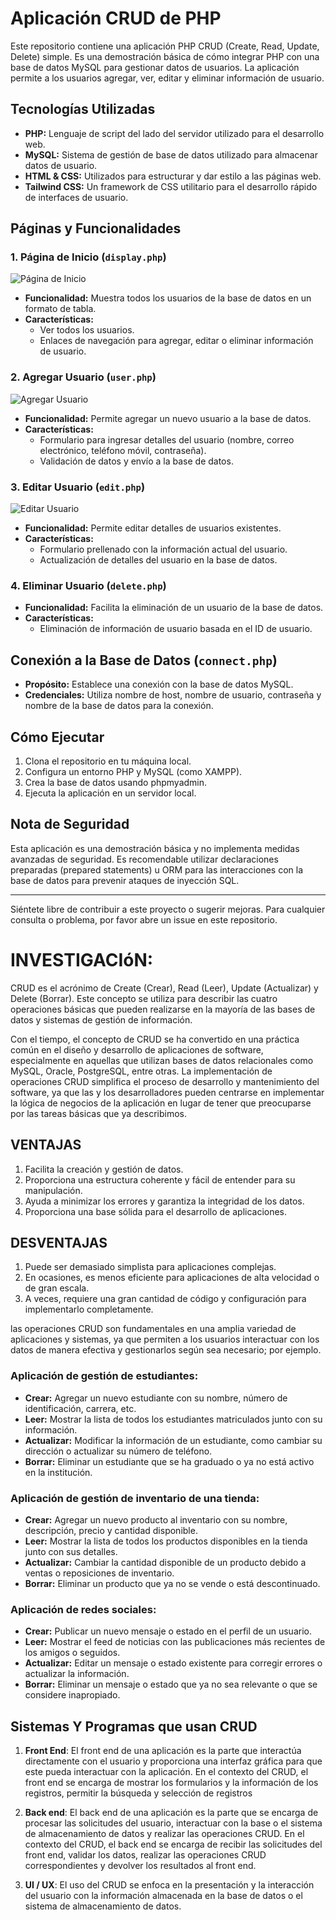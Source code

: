 
# Aplicación CRUD de PHP

Este repositorio contiene una aplicación PHP CRUD (Create, Read, Update, Delete) simple. Es una demostración básica de cómo integrar PHP con una base de datos MySQL para gestionar datos de usuarios. La aplicación permite a los usuarios agregar, ver, editar y eliminar información de usuario.

## Tecnologías Utilizadas

- **PHP:** Lenguaje de script del lado del servidor utilizado para el desarrollo web.
- **MySQL:** Sistema de gestión de base de datos utilizado para almacenar datos de usuario.
- **HTML & CSS:** Utilizados para estructurar y dar estilo a las páginas web.
- **Tailwind CSS:** Un framework de CSS utilitario para el desarrollo rápido de interfaces de usuario.

## Páginas y Funcionalidades

### 1. Página de Inicio (`display.php`)

![Página de Inicio](images/display.png)

- **Funcionalidad:** Muestra todos los usuarios de la base de datos en un formato de tabla.
- **Características:** 
  - Ver todos los usuarios.
  - Enlaces de navegación para agregar, editar o eliminar información de usuario.

### 2. Agregar Usuario (`user.php`)

![Agregar Usuario](images/add.png)

- **Funcionalidad:** Permite agregar un nuevo usuario a la base de datos.
- **Características:** 
  - Formulario para ingresar detalles del usuario (nombre, correo electrónico, teléfono móvil, contraseña).
  - Validación de datos y envío a la base de datos.

### 3. Editar Usuario (`edit.php`)

![Editar Usuario](images/edit.png)

- **Funcionalidad:** Permite editar detalles de usuarios existentes.
- **Características:** 
  - Formulario prellenado con la información actual del usuario.
  - Actualización de detalles del usuario en la base de datos.

### 4. Eliminar Usuario (`delete.php`)

- **Funcionalidad:** Facilita la eliminación de un usuario de la base de datos.
- **Características:** 
  - Eliminación de información de usuario basada en el ID de usuario.

## Conexión a la Base de Datos (`connect.php`)

- **Propósito:** Establece una conexión con la base de datos MySQL.
- **Credenciales:** Utiliza nombre de host, nombre de usuario, contraseña y nombre de la base de datos para la conexión.

## Cómo Ejecutar

1. Clona el repositorio en tu máquina local.
2. Configura un entorno PHP y MySQL (como XAMPP).
3. Crea la base de datos usando phpmyadmin.
4. Ejecuta la aplicación en un servidor local.

## Nota de Seguridad

Esta aplicación es una demostración básica y no implementa medidas avanzadas de seguridad. Es recomendable utilizar declaraciones preparadas (prepared statements) u ORM para las interacciones con la base de datos para prevenir ataques de inyección SQL.

---

Siéntete libre de contribuir a este proyecto o sugerir mejoras. Para cualquier consulta o problema, por favor abre un issue en este repositorio.

# INVESTIGACIóN:
CRUD es el acrónimo de Create (Crear), Read (Leer), Update (Actualizar) y Delete (Borrar). Este concepto se utiliza para describir las cuatro operaciones básicas que pueden realizarse en la mayoría de las bases de datos y sistemas de gestión de información.

Con el tiempo, el concepto de CRUD se ha convertido en una práctica común en el diseño y desarrollo de aplicaciones de software, especialmente en aquellas que utilizan bases de datos relacionales como MySQL, Oracle, PostgreSQL, entre otras. La implementación de operaciones CRUD simplifica el proceso de desarrollo y mantenimiento del software, ya que las y los desarrolladores pueden centrarse en implementar la lógica de negocios de la aplicación en lugar de tener que preocuparse por las tareas básicas que ya describimos.

## VENTAJAS
1. Facilita la creación y gestión de datos.
2. Proporciona una estructura coherente y fácil de entender para su manipulación.
3. Ayuda a minimizar los errores y garantiza la integridad de los datos.
4. Proporciona una base sólida para el desarrollo de aplicaciones.

## DESVENTAJAS
1. Puede ser demasiado simplista para aplicaciones complejas.
2. En ocasiones, es menos eficiente para aplicaciones de alta velocidad o de gran escala.
3. A veces, requiere una gran cantidad de código y configuración para implementarlo completamente.

las operaciones CRUD son fundamentales en una amplia variedad de aplicaciones y sistemas, ya que permiten a los usuarios interactuar con los datos de manera efectiva y gestionarlos según sea necesario; por ejemplo.

### Aplicación de gestión de estudiantes:

- **Crear:** Agregar un nuevo estudiante con su nombre, número de identificación, carrera, etc.
- **Leer:** Mostrar la lista de todos los estudiantes matriculados junto con su información.
- **Actualizar:** Modificar la información de un estudiante, como cambiar su dirección o actualizar su número de teléfono.
- **Borrar:** Eliminar un estudiante que se ha graduado o ya no está activo en la institución.

### Aplicación de gestión de inventario de una tienda:

- **Crear:** Agregar un nuevo producto al inventario con su nombre, descripción, precio y cantidad disponible.
- **Leer:** Mostrar la lista de todos los productos disponibles en la tienda junto con sus detalles.
- **Actualizar:** Cambiar la cantidad disponible de un producto debido a ventas o reposiciones de inventario.
- **Borrar:** Eliminar un producto que ya no se vende o está descontinuado.

### Aplicación de redes sociales:

- **Crear:** Publicar un nuevo mensaje o estado en el perfil de un usuario.
- **Leer:** Mostrar el feed de noticias con las publicaciones más recientes de los amigos o seguidos.
- **Actualizar:** Editar un mensaje o estado existente para corregir errores o actualizar la información.
- **Borrar:** Eliminar un mensaje o estado que ya no sea relevante o que se considere inapropiado.

## Sistemas Y Programas que usan CRUD

1. **Front End**: 
 El front end de una aplicación es la parte que interactúa directamente con el usuario y proporciona una interfaz gráfica para que este pueda interactuar con la aplicación. En el contexto del CRUD, el front end se encarga de mostrar los formularios y la información de los registros, permitir la búsqueda y selección de registros

2. **Back end**: 
   El back end de una aplicación es la parte que se encarga de procesar las solicitudes del usuario, interactuar con la base o el sistema de almacenamiento de datos y realizar las operaciones CRUD. En el contexto del CRUD, el back end se encarga de recibir las solicitudes del front end, validar los datos, realizar las operaciones CRUD correspondientes y devolver los resultados al front end.

3. **UI / UX**: 
   El uso del CRUD se enfoca en la presentación y la interacción del usuario con la información almacenada en la base de datos o el sistema de almacenamiento de datos.
